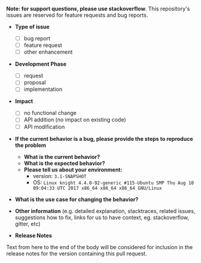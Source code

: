 **Note: for support questions, please use stackoverflow**.
This repository's issues are reserved for feature requests and bug reports.

* **Type of issue**
  - [ ] bug report
  - [ ] feature request
  - [ ] other enhancement

* **Development Phase**
  - [ ] request
  - [ ] proposal
  - [ ] implementation

* **Impact**
  - [ ] no functional change
  - [ ] API addition (no impact on existing code)
  - [ ] API modification

* **If the current behavior is a bug, please provide the steps to reproduce the problem**
  * **What is the current behavior?**
  * **What is the expected behavior?**
  * **Please tell us about your environment:**
    - version: `3.1-SNAPSHOT`
    - OS: `Linux knight 4.4.0-92-generic #115-Ubuntu SMP Thu Aug 10 09:04:33 UTC 2017 x86_64 x86_64 x86_64 GNU/Linux`

* **What is the use case for changing the behavior?**

* **Other information** (e.g. detailed explanation, stacktraces, related issues, suggestions how to fix, links for us to have context, eg. stackoverflow, gitter, etc)

* **Release Notes**

Text from here to the end of the body will be considered for inclusion in the release notes for the version containing this pull request.
